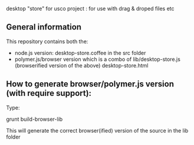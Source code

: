 desktop "store" for usco project : for use with drag & droped files etc

General information
-------------------
This repository contains both the:
- node.js version:
desktop-store.coffee in the src folder
- polymer.js/browser version which is a combo of
lib/desktop-store.js (browserified version of the above)
desktop-store.html


How to generate browser/polymer.js version (with require support):
------------------------------------------------------------------
Type: 

  grunt build-browser-lib

This will generate the correct browser(ified) version of the source in the lib folder
